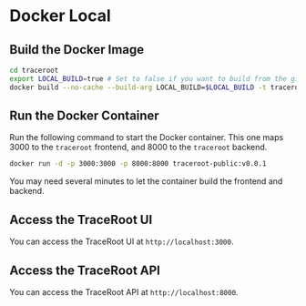# Docker Local

## Build the Docker Image

```bash
cd traceroot
export LOCAL_BUILD=true # Set to false if you want to build from the github public repo
docker build --no-cache --build-arg LOCAL_BUILD=$LOCAL_BUILD -t traceroot-public:v0.0.1 -f ./docker/public/Dockerfile .
```

## Run the Docker Container

Run the following command to start the Docker container. This one maps 3000 to the `traceroot` frontend, and 8000 to the `traceroot` backend.

```bash
docker run -d -p 3000:3000 -p 8000:8000 traceroot-public:v0.0.1
```

You may need several minutes to let the container build the frontend and backend.

## Access the TraceRoot UI

You can access the TraceRoot UI at `http://localhost:3000`.

## Access the TraceRoot API

You can access the TraceRoot API at `http://localhost:8000`.
